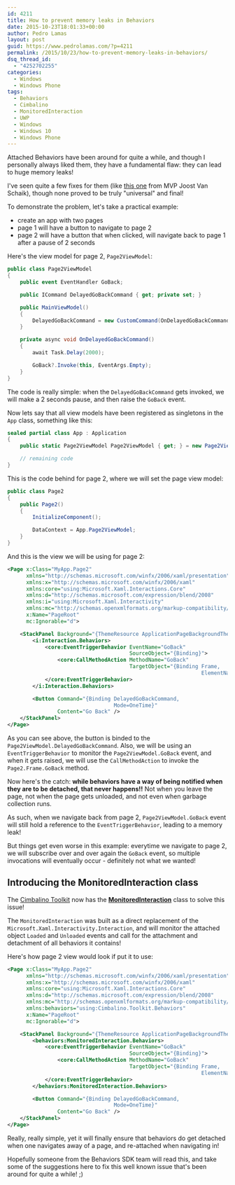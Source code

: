 ```yaml
---
id: 4211
title: How to prevent memory leaks in Behaviors
date: 2015-10-23T18:01:33+00:00
author: Pedro Lamas
layout: post
guid: https://www.pedrolamas.com/?p=4211
permalink: /2015/10/23/how-to-prevent-memory-leaks-in-behaviors/
dsq_thread_id:
  - "4252702255"
categories:
  - Windows
  - Windows Phone
tags:
  - Behaviors
  - Cimbalino
  - MonitoredInteraction
  - UWP
  - Windows
  - Windows 10
  - Windows Phone
---
```

Attached Behaviors have been around for quite a while, and though I personally always liked them, they have a fundamental flaw: they can lead to huge memory leaks!

I've seen quite a few fixes for them (like [this one](http://dotnetbyexample.blogspot.co.uk/2011/04/safe-event-detachment-pattern-for.html) from MVP Joost Van Schaik), though none proved to be truly "universal" and final!

To demonstrate the problem, let's take a practical example:
 - create an app with two pages
 - page 1 will have a button to navigate to page 2
 - page 2 will have a button that when clicked, will navigate back to page 1 after a pause of 2 seconds

Here's the view model for page 2, `Page2ViewModel`:

```csharp
public class Page2ViewModel
{
    public event EventHandler GoBack;

    public ICommand DelayedGoBackCommand { get; private set; }

    public MainViewModel()
    {
        DelayedGoBackCommand = new CustomCommand(OnDelayedGoBackCommand);
    }

    private async void OnDelayedGoBackCommand()
    {
        await Task.Delay(2000);

        GoBack?.Invoke(this, EventArgs.Empty);
    }
}
```

The code is really simple: when the `DelayedGoBackCommand` gets invoked, we will make a 2 seconds pause, and then raise the `GoBack` event.

Now lets say that all view models have been registered as singletons in the `App` class, something like this:

```csharp
sealed partial class App : Application
{
    public static Page2ViewModel Page2ViewModel { get; } = new Page2ViewModel();

    // remaining code
}
```

This is the code behind for page 2, where we will set the page view model:

```csharp
public class Page2
{
    public Page2()
    {
        InitializeComponent();

        DataContext = App.Page2ViewModel;
    }
}
```

And this is the view we will be using for page 2:

```xml
<Page x:Class="MyApp.Page2"
      xmlns="http://schemas.microsoft.com/winfx/2006/xaml/presentation"
      xmlns:x="http://schemas.microsoft.com/winfx/2006/xaml"
      xmlns:core="using:Microsoft.Xaml.Interactions.Core"
      xmlns:d="http://schemas.microsoft.com/expression/blend/2008"
      xmlns:i="using:Microsoft.Xaml.Interactivity"
      xmlns:mc="http://schemas.openxmlformats.org/markup-compatibility/2006"
      x:Name="PageRoot"
      mc:Ignorable="d">

    <StackPanel Background="{ThemeResource ApplicationPageBackgroundThemeBrush}">
        <i:Interaction.Behaviors>
            <core:EventTriggerBehavior EventName="GoBack"
                                       SourceObject="{Binding}">
                <core:CallMethodAction MethodName="GoBack"
                                       TargetObject="{Binding Frame,
                                                              ElementName=PageRoot}" />
            </core:EventTriggerBehavior>
        </i:Interaction.Behaviors>

        <Button Command="{Binding DelayedGoBackCommand,
                                  Mode=OneTime}"
                Content="Go Back" />
    </StackPanel>
</Page>
```

As you can see above, the button is binded to the `Page2ViewModel.DelayedGoBackCommand`. Also, we will be using an `EventTriggerBehavior` to monitor the `Page2ViewModel.GoBack` event, and when it gets raised, we will use the `CallMethodAction` to invoke the `Page2.Frame.GoBack` method.

Now here's the catch: **while behaviors have a way of being notified when they are to be detached, that never happens!!** Not when you leave the page, not when the page gets unloaded, and not even when garbage collection runs.

As such, when we navigate back from page 2, `Page2ViewModel.GoBack` event will still hold a reference to the `EventTriggerBehavior`, leading to a memory leak!

But things get even worse in this example: everytime we navigate to page 2, we will subscribe over and over again the `GoBack` event, so multiple invocations will eventually occur - definitely not what we wanted!

## Introducing the MonitoredInteraction class

The [Cimbalino Toolkit](http://cimbalino.org) now has the [**MonitoredInteraction**](https://github.com/Cimbalino/Cimbalino-Toolkit/blob/master/src/Cimbalino.Toolkit%20(WP8)/Behaviors/MonitoredInteraction.cs) class to solve this issue!

The `MonitoredInteraction` was built as a direct replacement of the `Microsoft.Xaml.Interactivity.Interaction`, and will monitor the attached object `Loaded` and `Unloaded` events and call for the attachment and detachment of all behaviors it contains!

Here's how page 2 view would look if put it to use:

```xml
<Page x:Class="MyApp.Page2"
      xmlns="http://schemas.microsoft.com/winfx/2006/xaml/presentation"
      xmlns:x="http://schemas.microsoft.com/winfx/2006/xaml"
      xmlns:core="using:Microsoft.Xaml.Interactions.Core"
      xmlns:d="http://schemas.microsoft.com/expression/blend/2008"
      xmlns:mc="http://schemas.openxmlformats.org/markup-compatibility/2006"
      xmlns:behaviors="using:Cimbalino.Toolkit.Behaviors"
      x:Name="PageRoot"
      mc:Ignorable="d">

    <StackPanel Background="{ThemeResource ApplicationPageBackgroundThemeBrush}">
        <behaviors:MonitoredInteraction.Behaviors>
            <core:EventTriggerBehavior EventName="GoBack"
                                       SourceObject="{Binding}">
                <core:CallMethodAction MethodName="GoBack"
                                       TargetObject="{Binding Frame,
                                                              ElementName=PageRoot}" />
            </core:EventTriggerBehavior>
        </behaviors:MonitoredInteraction.Behaviors>

        <Button Command="{Binding DelayedGoBackCommand,
                                  Mode=OneTime}"
                Content="Go Back" />
    </StackPanel>
</Page>
```

Really, really simple, yet it will finally ensure that behaviors do get detached when one navigates away of a page, and re-attached when navigating in!

Hopefully someone from the Behaviors SDK team will read this, and take some of the suggestions here to fix this well known issue that's been around for quite a while! ;)
